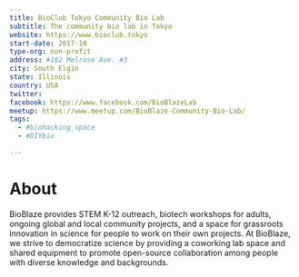 ```yaml
---
title: BioClub Tokyo Community Bio Lab
subtitle: The community bio lab in Tokyo
website: https://www.bioclub.tokyo
start-date: 2017-10
type-org: non-profit
address: #182 Melrose Ave. #3
city: South Elgin
state: Illinois
country: USA
twitter: 
facebook: https://www.facebook.com/BioBlazeLab
meetup: https://www.meetup.com/BioBlaze-Community-Bio-Lab/
tags:
  - #biohacking_space
  - #DIYbio

---
```


# About
BioBlaze provides STEM K-12 outreach, biotech workshops for adults, ongoing global and local community projects, and a space for grassroots innovation in science for people to work on their own projects. At BioBlaze, we strive to democratize science by providing a coworking lab space and shared equipment to promote open-source collaboration among people with diverse knowledge and backgrounds.
